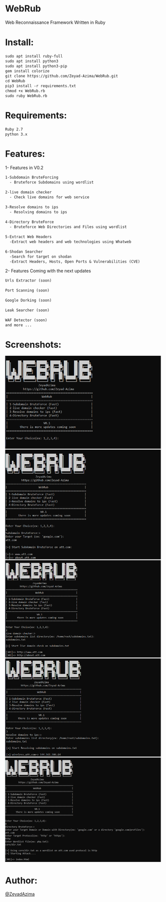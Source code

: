 # WebRub
Web Reconnaissance Framework Written in Ruby

# Install:
```
sudo apt install ruby-full
sudo apt install python3
sudo apt install python3-pip
gem install colorize
git clone https://github.com/Zeyad-Azima/WebRub.git
cd WebRub
pip3 install -r requirements.txt
chmod +x WebRub.rb
sudo ruby WebRub.rb
```
# Requirements:
```
Ruby 2.7
python 3.x
```

# Features:
1- Features in V0.2
```
1-Subdomain BruteForcing
  - Bruteforce Subdomains using wordlist
  
2-live domain checker
  - Check live domains for web service
  
3-Resolve domains to ips
  - Resolving domains to ips
  
4-Directory BruteForce
  - Bruteforce Web Directories and Files using wordlist
  
5-Extract Web Headers
  -Extract web headers and web technologies using Whatweb

6-Shodan Searcher
  -Search for target on shodan 
  -Extract Headers, Hosts, Open Ports & Vulnerabilities (CVE)

```
2- Features Coming with the next updates
```
Urls Extractor (soon)

Port Scanning (soon)

Google Dorking (soon)

Leak Searcher (soon)

WAF Detector (soon)
and more ...
```

# Screenshots:
<img src='Screenshots/1.png' />

<img src='Screenshots/2.png' />

<img src='Screenshots/3.png' />

<img src='Screenshots/4.png' />

<img src='Screenshots/5.png' />

# Author:
<a href='https://www.facebook.com/elkingzeyad.azeem'>@ZeyadAzima</a>
